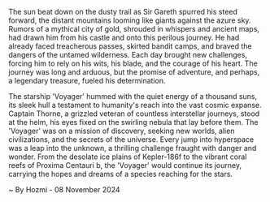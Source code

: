 
The sun beat down on the dusty trail as Sir Gareth spurred his steed forward, the distant mountains looming like giants against the azure sky. Rumors of a mythical city of gold, shrouded in whispers and ancient maps, had drawn him from his castle and onto this perilous journey. He had already faced treacherous passes, skirted bandit camps, and braved the dangers of the untamed wilderness. Each day brought new challenges, forcing him to rely on his wits, his blade, and the courage of his heart. The journey was long and arduous, but the promise of adventure, and perhaps, a legendary treasure, fueled his determination.

The starship 'Voyager' hummed with the quiet energy of a thousand suns, its sleek hull a testament to humanity's reach into the vast cosmic expanse. Captain Thorne, a grizzled veteran of countless interstellar journeys, stood at the helm, his eyes fixed on the swirling nebula that lay before them. The 'Voyager' was on a mission of discovery, seeking new worlds, alien civilizations, and the secrets of the universe. Every jump into hyperspace was a leap into the unknown, a thrilling challenge fraught with danger and wonder. From the desolate ice plains of Kepler-186f to the vibrant coral reefs of Proxima Centauri b, the 'Voyager' would continue its journey, carrying the hopes and dreams of a species reaching for the stars. 

~ By Hozmi - 08 November 2024
